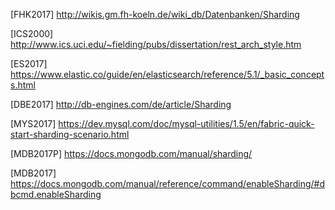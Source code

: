 [FHK2017] http://wikis.gm.fh-koeln.de/wiki_db/Datenbanken/Sharding

[ICS2000]	http://www.ics.uci.edu/~fielding/pubs/dissertation/rest_arch_style.htm

[ES2017]  https://www.elastic.co/guide/en/elasticsearch/reference/5.1/_basic_concepts.html

[DBE2017] http://db-engines.com/de/article/Sharding

[MYS2017] https://dev.mysql.com/doc/mysql-utilities/1.5/en/fabric-quick-start-sharding-scenario.html

[MDB2017P] https://docs.mongodb.com/manual/sharding/

[MDB2017] https://docs.mongodb.com/manual/reference/command/enableSharding/#dbcmd.enableSharding
